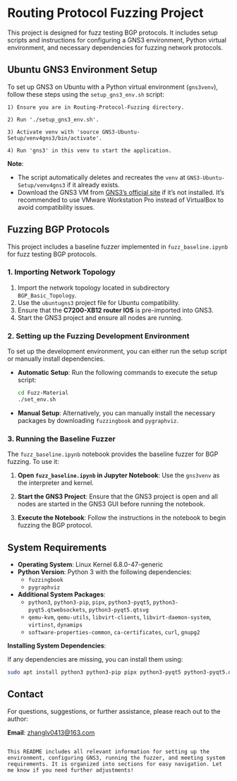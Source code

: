 
# Routing Protocol Fuzzing Project

This project is designed for fuzz testing BGP protocols. It includes setup scripts and instructions for configuring a GNS3 environment, Python virtual environment, and necessary dependencies for fuzzing network protocols.


## Ubuntu GNS3 Environment Setup

To set up GNS3 on Ubuntu with a Python virtual environment (`gns3venv`), follow these steps using the `setup_gns3_env.sh` script:

    1) Ensure you are in Routing-Protocol-Fuzzing directory.
    
    2) Run './setup_gns3_env.sh'.
    
    3) Activate venv with 'source GNS3-Ubuntu-Setup/venv4gns3/bin/activate'.
    
    4) Run 'gns3' in this venv to start the application.


**Note**:
- The script automatically deletes and recreates the `venv` at `GNS3-Ubuntu-Setup/venv4gns3` if it already exists.
- Download the GNS3 VM from [GNS3’s official site](https://gns3.com/software/download-vm) if it’s not installed. It’s recommended to use VMware Workstation Pro instead of VirtualBox to avoid compatibility issues.



## Fuzzing BGP Protocols

This project includes a baseline fuzzer implemented in `fuzz_baseline.ipynb` for fuzz testing BGP protocols.

### 1. Importing Network Topology

1. Import the network topology located in subdirectory `BGP_Basic_Topology`.
2. Use the `ubuntugns3` project file for Ubuntu compatibility.
3. Ensure that the **C7200-XB12 router IOS** is pre-imported into GNS3.
4. Start the GNS3 project and ensure all nodes are running.

### 2. Setting up the Fuzzing Development Environment

To set up the development environment, you can either run the setup script or manually install dependencies.

- **Automatic Setup**:
   Run the following commands to execute the setup script:

   ```bash
   cd Fuzz-Material
   ./set_env.sh
   ```

- **Manual Setup**:
   Alternatively, you can manually install the necessary packages by downloading `fuzzingbook` and `pygraphviz`.

### 3. Running the Baseline Fuzzer

The `fuzz_baseline.ipynb` notebook provides the baseline fuzzer for BGP fuzzing. To use it:

1. **Open `fuzz_baseline.ipynb` in Jupyter Notebook**:
   Use the `gns3venv` as the interpreter and kernel.

2. **Start the GNS3 Project**:
   Ensure that the GNS3 project is open and all nodes are started in the GNS3 GUI before running the notebook.

3. **Execute the Notebook**:
   Follow the instructions in the notebook to begin fuzzing the BGP protocol.



## System Requirements

- **Operating System**: Linux Kernel 6.8.0-47-generic
- **Python Version**: Python 3 with the following dependencies:
  - `fuzzingbook`
  - `pygraphviz`
- **Additional System Packages**:
  - `python3`, `python3-pip`, `pipx`, `python3-pyqt5`, `python3-pyqt5.qtwebsockets`, `python3-pyqt5.qtsvg`
  - `qemu-kvm`, `qemu-utils`, `libvirt-clients`, `libvirt-daemon-system`, `virtinst`, `dynamips`
  - `software-properties-common`, `ca-certificates`, `curl`, `gnupg2`

**Installing System Dependencies**:

If any dependencies are missing, you can install them using:

```bash
sudo apt install python3 python3-pip pipx python3-pyqt5 python3-pyqt5.qtwebsockets python3-pyqt5.qtsvg qemu-kvm qemu-utils libvirt-clients libvirt-daemon-system virtinst dynamips software-properties-common ca-certificates curl gnupg2
```


## Contact

For questions, suggestions, or further assistance, please reach out to the author:

**Email**: [zhanglv0413@163.com](mailto:zhanglv0413@163.com)
```

This README includes all relevant information for setting up the environment, configuring GNS3, running the fuzzer, and meeting system requirements. It is organized into sections for easy navigation. Let me know if you need further adjustments!